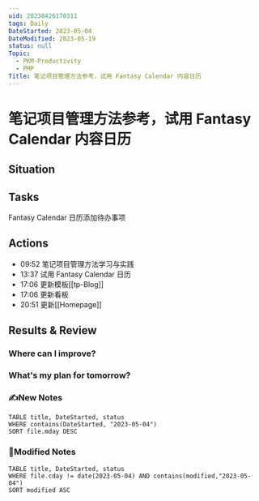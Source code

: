```yaml
---
uid: 20230426170311
tags: Daily
DateStarted: 2023-05-04
DateModified: 2023-05-19
status: null
Topic:
  - PKM-Productivity
  - PMP
Title: 笔记项目管理方法参考，试用 Fantasy Calendar 内容日历
---
```


# 笔记项目管理方法参考，试用 Fantasy Calendar 内容日历

## Situation

## Tasks

Fantasy Calendar 日历添加待办事项

## Actions

- 09:52 笔记项目管理方法学习与实践
- 13:37 试用 Fantasy Calendar 日历
- 17:06 更新模板[[tp-Blog]]
- 17:06 更新看板
- 20:51 更新[[Homepage]]

## Results & Review

### Where can I improve?

### What's my plan for tomorrow?

### ✍️New Notes

```dataview
TABLE title, DateStarted, status
WHERE contains(DateStarted, "2023-05-04")
SORT file.mday DESC
```

### 📝Modified Notes

```dataview
TABLE title, DateStarted, status
WHERE file.cday != date(2023-05-04) AND contains(modified,"2023-05-04")
SORT modified ASC
```
